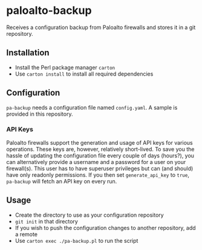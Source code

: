 # paloalto-backup

Receives a configuration backup from Paloalto firewalls and stores it in a git repository.

## Installation
- Install the Perl package manager `carton`
- Use `carton install` to install all required dependencies

## Configuration
`pa-backup` needs a configuration file named `config.yaml`. A sample is provided in this repository.

### API Keys
Paloalto firewalls support the generation and usage of API keys for various operations. These
keys are, however, relatively short-lived. To save you the hassle of updating the configuration
file every couple of days (hours?), you can alternatively provide a username and a password for
a user on your firewall(s). This user has to have superuser privileges but can (and should) have
only readonly permissions.
If you then set `generate_api_key` to `true`, `pa-backup` will fetch an API key on every run.

## Usage
- Create the directory to use as your configuration repository
- `git init` in that directory
- If you wish to push the configuration changes to another repository, add a remote
- Use `carton exec ./pa-backup.pl` to run the script
